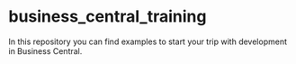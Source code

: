 # business_central_training
In this repository you can find examples to start your trip with development in Business Central.
